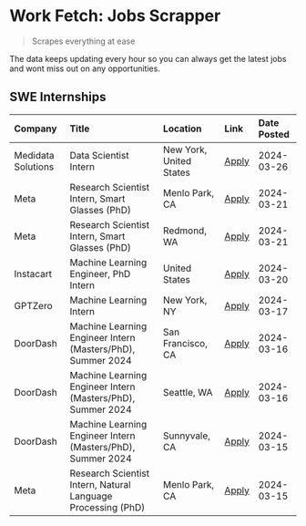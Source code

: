 # Work Fetch: Jobs Scrapper
> Scrapes everything at ease

The data keeps updating every hour so you can always get the latest jobs and wont miss out on any opportunities.

## SWE Internships
<!--START_SECTION:workfetch-->
| Company            | Title                                                        | Location                | Link                                                                                                                                                                                                                                                                   | Date Posted   |
|:-------------------|:-------------------------------------------------------------|:------------------------|:-----------------------------------------------------------------------------------------------------------------------------------------------------------------------------------------------------------------------------------------------------------------------|:--------------|
| Medidata Solutions | Data Scientist Intern                                        | New York, United States | [Apply](https://www.linkedin.com/jobs/view/data-scientist-intern-at-medidata-solutions-3810253704?refId=yw5IzRdm8PpFADTB5UBCrw%3D%3D&trackingId=x0s1fs4TnsQRBeTgZ2hZcw%3D%3D&position=10&pageNum=0&trk=public_jobs_jserp-result_search-card)                           | 2024-03-26    |
| Meta               | Research Scientist Intern, Smart Glasses (PhD)               | Menlo Park, CA          | [Apply](https://www.linkedin.com/jobs/view/research-scientist-intern-smart-glasses-phd-at-meta-3811308332?refId=yw5IzRdm8PpFADTB5UBCrw%3D%3D&trackingId=FEFJM3QZ9YTkF%2BdQMH2BEg%3D%3D&position=12&pageNum=0&trk=public_jobs_jserp-result_search-card)                 | 2024-03-21    |
| Meta               | Research Scientist Intern, Smart Glasses (PhD)               | Redmond, WA             | [Apply](https://www.linkedin.com/jobs/view/research-scientist-intern-smart-glasses-phd-at-meta-3811304794?refId=yw5IzRdm8PpFADTB5UBCrw%3D%3D&trackingId=reIzQqXbIT6hPxCfrgrzzQ%3D%3D&position=13&pageNum=0&trk=public_jobs_jserp-result_search-card)                   | 2024-03-21    |
| Instacart          | Machine Learning Engineer, PhD Intern                        | United States           | [Apply](https://www.linkedin.com/jobs/view/machine-learning-engineer-phd-intern-at-instacart-3815634369?refId=yw5IzRdm8PpFADTB5UBCrw%3D%3D&trackingId=HlUnVMW2NiciteMNl6qkUw%3D%3D&position=5&pageNum=0&trk=public_jobs_jserp-result_search-card)                      | 2024-03-20    |
| GPTZero            | Machine Learning Intern                                      | New York, NY            | [Apply](https://www.linkedin.com/jobs/view/machine-learning-intern-at-gptzero-3860723963?refId=yw5IzRdm8PpFADTB5UBCrw%3D%3D&trackingId=KihB732ScFJXeP4ksuOiIA%3D%3D&position=9&pageNum=0&trk=public_jobs_jserp-result_search-card)                                     | 2024-03-17    |
| DoorDash           | Machine Learning Engineer Intern (Masters/PhD), Summer 2024  | San Francisco, CA       | [Apply](https://www.linkedin.com/jobs/view/machine-learning-engineer-intern-masters-phd-summer-2024-at-doordash-3736457737?refId=yw5IzRdm8PpFADTB5UBCrw%3D%3D&trackingId=Zswcm37IflG15sG8lDPmwQ%3D%3D&position=3&pageNum=0&trk=public_jobs_jserp-result_search-card)   | 2024-03-16    |
| DoorDash           | Machine Learning Engineer Intern (Masters/PhD), Summer 2024  | Seattle, WA             | [Apply](https://www.linkedin.com/jobs/view/machine-learning-engineer-intern-masters-phd-summer-2024-at-doordash-3736455966?refId=yw5IzRdm8PpFADTB5UBCrw%3D%3D&trackingId=0FQDR3Twwzgfk%2FAsMTmHEQ%3D%3D&position=4&pageNum=0&trk=public_jobs_jserp-result_search-card) | 2024-03-16    |
| DoorDash           | Machine Learning Engineer Intern (Masters/PhD), Summer 2024  | Sunnyvale, CA           | [Apply](https://www.linkedin.com/jobs/view/machine-learning-engineer-intern-masters-phd-summer-2024-at-doordash-3736454973?refId=yw5IzRdm8PpFADTB5UBCrw%3D%3D&trackingId=G9vpx%2BOD74kuEZRLSrbXvw%3D%3D&position=2&pageNum=0&trk=public_jobs_jserp-result_search-card) | 2024-03-15    |
| Meta               | Research Scientist Intern, Natural Language Processing (PhD) | Menlo Park, CA          | [Apply](https://www.linkedin.com/jobs/view/research-scientist-intern-natural-language-processing-phd-at-meta-3858718375?refId=yw5IzRdm8PpFADTB5UBCrw%3D%3D&trackingId=9pH9XtqQBxFGZ6UG%2BfUaiQ%3D%3D&position=11&pageNum=0&trk=public_jobs_jserp-result_search-card)   | 2024-03-15    |
<!--END_SECTION:workfetch-->
